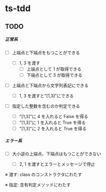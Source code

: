 # ts-tdd

## TODO

##### 正常系

- [ ] 上端点と下端点をもつことができる
  - [ ] 1, 3 を渡す
    - [ ] 上端点として 1 が取得できる
    - [ ] 下端点として 3 が取得できる
- [ ] 上端点と下端点から文字列表記にできる
  - [ ] 1, 3 を渡すと"[1,3]"にできる
- [ ] 指定した整数を含むのか判定できる

  - [ ] "[1,3]"に 4 を入れると False を得る
  - [ ] "[1,3]"に 1 を入れると True を得る
  - [ ] "[1,3]"に 2 を入れると True を得る

##### エラー系

- [ ] 大小逆の上端点、下端点はもつことができない

  - [ ] 2, 1 を渡すとエラーとメッセージで停止

※ 渡す: class のコンストラクタにわたす

※ 指定: 含有判定メソッドにわたす
